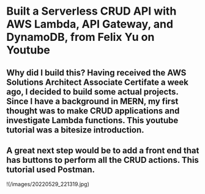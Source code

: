 # Built a Serverless CRUD API with AWS Lambda, API Gateway, and DynamoDB, from Felix Yu on Youtube

## Why did I build this? Having received the AWS Solutions Architect Associate Certifate a week ago, I decided to build some actual projects. Since I have a background in MERN, my first thought was to make CRUD applications and investigate Lambda functions. This youtube tutorial was a bitesize introduction.

## A great next step would be to add a front end that has buttons to perform all the CRUD actions. This tutorial used Postman.

!(/images/20220529_221319.jpg)